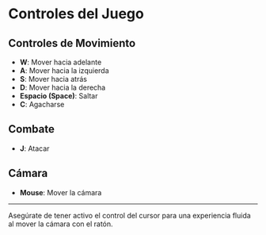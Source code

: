 # Controles del Juego

## Controles de Movimiento

- **W**: Mover hacia adelante  
- **A**: Mover hacia la izquierda  
- **S**: Mover hacia atrás  
- **D**: Mover hacia la derecha  
- **Espacio (Space)**: Saltar  
- **C**: Agacharse  

## Combate

- **J**: Atacar  

## Cámara

- **Mouse**: Mover la cámara  

---

Asegúrate de tener activo el control del cursor para una experiencia fluida al mover la cámara con el ratón.
